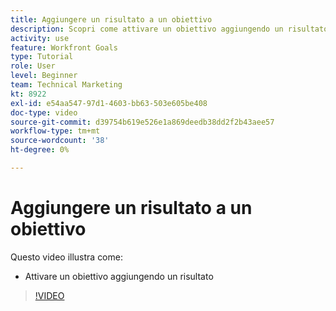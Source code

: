 ```yaml
---
title: Aggiungere un risultato a un obiettivo
description: Scopri come attivare un obiettivo aggiungendo un risultato in [!DNL Workfront Goals].
activity: use
feature: Workfront Goals
type: Tutorial
role: User
level: Beginner
team: Technical Marketing
kt: 8922
exl-id: e54aa547-97d1-4603-bb63-503e605be408
doc-type: video
source-git-commit: d39754b619e526e1a869deedb38dd2f2b43aee57
workflow-type: tm+mt
source-wordcount: '38'
ht-degree: 0%

---
```


# Aggiungere un risultato a un obiettivo

Questo video illustra come:

* Attivare un obiettivo aggiungendo un risultato

>[!VIDEO](https://video.tv.adobe.com/v/335194/?quality=12)
